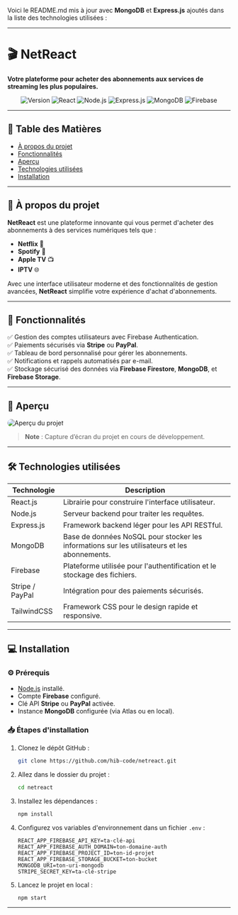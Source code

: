 Voici le README.md mis à jour avec **MongoDB** et **Express.js** ajoutés dans la liste des technologies utilisées :  

---

# 🎬 **NetReact**  
**Votre plateforme pour acheter des abonnements aux services de streaming les plus populaires.**  

<div align="center">  
  <img src="https://img.shields.io/badge/Version-1.0.0-brightgreen" alt="Version">   
  <img src="https://img.shields.io/badge/React-18.2.0-blue" alt="React">  
  <img src="https://img.shields.io/badge/Node.js-18.x-green" alt="Node.js">  
  <img src="https://img.shields.io/badge/Express.js-%5E4.x-black" alt="Express.js">  
  <img src="https://img.shields.io/badge/MongoDB-Database-brightgreen" alt="MongoDB">  
  <img src="https://img.shields.io/badge/Firebase-🔥-orange" alt="Firebase">  
</div>  

---

## 📖 **Table des Matières**  
- [À propos du projet](#à-propos-du-projet)  
- [Fonctionnalités](#fonctionnalités)  
- [Aperçu](#aperçu)  
- [Technologies utilisées](#technologies-utilisées)  
- [Installation](#installation)  


---

## 🧐 **À propos du projet**  
**NetReact** est une plateforme innovante qui vous permet d'acheter des abonnements à des services numériques tels que :  
- **Netflix** 🎥  
- **Spotify** 🎵  
- **Apple TV** 📺  
- **IPTV** 🌐  

Avec une interface utilisateur moderne et des fonctionnalités de gestion avancées, **NetReact** simplifie votre expérience d'achat d'abonnements.  

---

## 🚀 **Fonctionnalités**  
✅ Gestion des comptes utilisateurs avec Firebase Authentication.  
✅ Paiements sécurisés via **Stripe** ou **PayPal**.  
✅ Tableau de bord personnalisé pour gérer les abonnements.  
✅ Notifications et rappels automatisés par e-mail.  
✅ Stockage sécurisé des données via **Firebase Firestore**, **MongoDB**, et **Firebase Storage**.  

---

## 🎨 **Aperçu**  
<img src="https://via.placeholder.com/800x400?text=Capture+d'%C3%A9cran+de+NetReact" alt="Aperçu du projet" style="border-radius: 10px;"/>  

> **Note** : Capture d’écran du projet en cours de développement.  

---

## 🛠 **Technologies utilisées**  

| **Technologie**   | **Description**                         |  
|--------------------|-----------------------------------------|  
| React.js           | Librairie pour construire l'interface utilisateur. |  
| Node.js            | Serveur backend pour traiter les requêtes. |  
| Express.js         | Framework backend léger pour les API RESTful. |  
| MongoDB            | Base de données NoSQL pour stocker les informations sur les utilisateurs et les abonnements. |  
| Firebase           | Plateforme utilisée pour l'authentification et le stockage des fichiers. |  
| Stripe / PayPal    | Intégration pour des paiements sécurisés. |  
| TailwindCSS        | Framework CSS pour le design rapide et responsive. |  

---

## 💻 **Installation**  

### ⚙️ **Prérequis**  
- [Node.js](https://nodejs.org) installé.  
- Compte **Firebase** configuré.  
- Clé API **Stripe** ou **PayPal** activée.  
- Instance **MongoDB** configurée (via Atlas ou en local).  

### 📥 **Étapes d'installation**  
1. Clonez le dépôt GitHub :  
   ```bash  
   git clone https://github.com/hib-code/netreact.git  
   ```  

2. Allez dans le dossier du projet :  
   ```bash  
   cd netreact  
   ```  

3. Installez les dépendances :  
   ```bash  
   npm install  
   ```  

4. Configurez vos variables d'environnement dans un fichier `.env` :  
   ```env  
   REACT_APP_FIREBASE_API_KEY=ta-clé-api  
   REACT_APP_FIREBASE_AUTH_DOMAIN=ton-domaine-auth  
   REACT_APP_FIREBASE_PROJECT_ID=ton-id-projet  
   REACT_APP_FIREBASE_STORAGE_BUCKET=ton-bucket  
   MONGODB_URI=ton-uri-mongodb  
   STRIPE_SECRET_KEY=ta-clé-stripe  
   ```  

5. Lancez le projet en local :  
   ```bash  
   npm start  
   ```  

---

